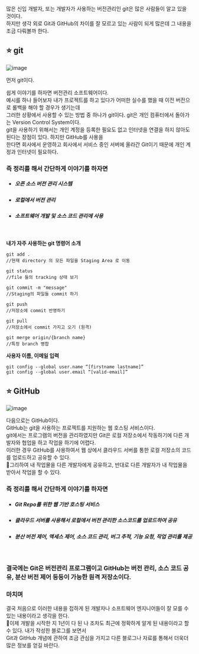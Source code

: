 많은 신입 개발자, 또는 개발자가 사용하는 버전관리인 git은 많은 사람들이 알고 있을 것이다.  
하지만 생각 외로 Git과 GitHub의 차이를 잘 모르고 있는 사람이 되게 많은데 그 내용을 조금 다뤄볼까 한다.

## **⭐️ git**

<img src="https://img1.daumcdn.net/thumb/R1280x0/?scode=mtistory2&fname=https%3A%2F%2Fblog.kakaocdn.net%2Fdn%2FcrSqvJ%2FbtsAD2Iod0G%2FoE6XZNOVuktBNhonNq45sK%2Fimg.png" alt="image">

먼저 git이다.

쉽게 이야기를 하자면 버전관리 소프트웨어이다.   
예시를 하나 들어보자 내가 프로젝트를 하고 있다가 어떠한 실수를 했을 때 이전 버전으로 롤백을 해야 할 경우가 생기는데  
그러한 상황에서 사용할 수 있는 방법 중 하나가 git이다. git은 개인 컴퓨터에서 돌아가는 Version Control System이다.  
git을 사용하기 위해서는 개인 계정을 등록한 필요도 없고 인터넷을 연결을 하지 않아도 된다는 장점이 있다. 하지만 GitHub를 사용을  
한다면 회사에서 운영하고 회사에서 서비스 중인 서버에 올라간 Git이기 때문에 개인 계정과 인터넷이 필요하다.

### 즉 정리를 해서 간단하게 이야기를 하자면

- ##### 오픈 소스 버전 관리 시스템
- ##### 로컬에서 버전 관리
- ##### 소프트웨어 개발 및 소스 코드 관리에 사용
<br>

**내가 자주 사용하는 git 명령어 소개**

```
git add .
//현재 directory 의 모든 파일을 Staging Area 로 이동

git status
//file 들의 tracking 상태 보기

git commit -m "message"
//Staging의 파일들 commit 하기

git push
//저장소에 commit 반영하기

git pull
//저장소에서 commit 가지고 오기 (원격)

git merge origin/{branch name}
//특정 branch 병합
```

**사용자 이름, 이메일 입력**

```
git config --global user.name “[firstname lastname]”
git config --global user.email “[valid-email]”
```

## **⭐️ GitHub**

<img src="https://img1.daumcdn.net/thumb/R1280x0/?scode=mtistory2&fname=https%3A%2F%2Fblog.kakaocdn.net%2Fdn%2FYJGpg%2FbtsAw84rUns%2FeK2jGccuvLQVa7bhwzaAMK%2Fimg.png" alt="image">

다음으로는 GitHub이다.  
GitHub는 git을 사용하는 프로젝트를 지원하는 웹 호스팅 서비스이다.  
git에서는 프로그램의 버전을 관리하였지만 Git은 로컬 저장소에서 작동하기에 다른 개발자와 협업을 하고 작업을 하기에 어렵다.  
이러한 경우 GitHub를 사용하여서 웹 상에서 클라우드 서버를 통한 로컬 저장소의 코드를 업로드하고 공유할 수 있다.  
그리하여 내 작업물을 다른 개발자에게 공유하고, 반대로 다른 개발자가 내 작업물을 받아서 작업을 할 수 있다.

### 즉 정리를 해서 간단하게 이야기를 하자면

- ##### Git Repo를 위한 웹 기반 호스팅 서비스
- ##### 클라우드 서버를 사용해서 로컬에서 버전 관리한 소스코드를 업로드하여 공유
- ##### 분산 버전 제어, 액세스 제어, 소스 코드 관리, 버그 추적, 기능 요청, 작업 관리를 제공
<br>

### 결국에는 Git은 버전관리 프로그램이고 GitHub는 버전 관리, 소스 코드 공유, 분산 버전 제어 등등이 가능한 원격 저장소이다.

### **마치며**

결국 처음으로 이러한 내용을 접하게 된 개발자나 소프트웨어 엔지니어들이 잘 모를 수 있는 내용이라고 생각을 한다.  
이제 개발을 시작한 지 1년이 다 된 나 조차도 최근에 정확하게 알게 된 내용이라고 할 수 있다. 내가 작성한 블로그를 보면서  
Git과 GitHub 개념에 관하여 조금 관심을 가지고 다른 블로그나 자료를 통해서 더욱더 많은 정보를 얻길 바란다.

